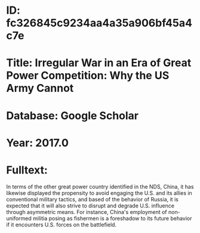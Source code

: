 # ID: fc326845c9234aa4a35a906bf45a4c7e
# Title: Irregular War in an Era of Great Power Competition: Why the US Army Cannot
# Database: Google Scholar
# Year: 2017.0
# Fulltext:
In terms of the other great power country identified in the NDS, China, it has likewise displayed the propensity to avoid engaging the U.S. and its allies in conventional military tactics, and based of the behavior of Russia, it is expected that it will also strive to disrupt and degrade U.S. influence through asymmetric means.
For instance, China's employment of non-uniformed militia posing as fishermen is a foreshadow to its future behavior if it encounters U.S. forces on the battlefield.